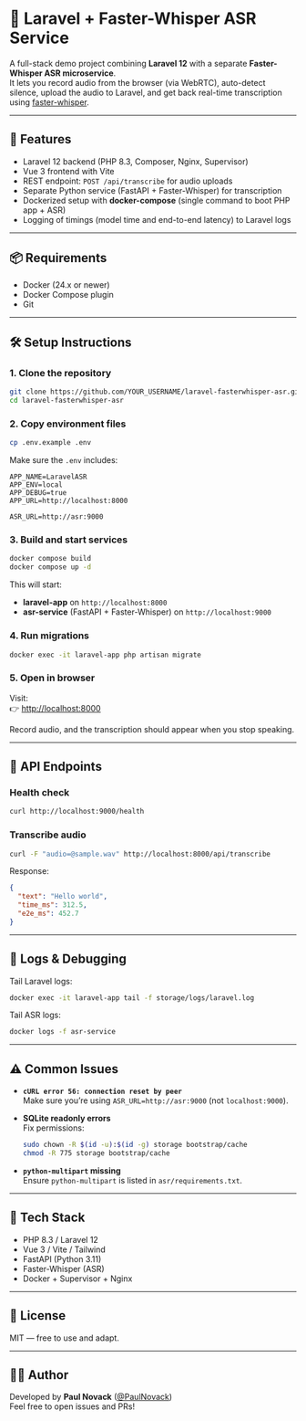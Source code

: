 # 🎤 Laravel + Faster-Whisper ASR Service

A full-stack demo project combining **Laravel 12** with a separate **Faster-Whisper ASR microservice**.  
It lets you record audio from the browser (via WebRTC), auto-detect silence, upload the audio to Laravel, and get back real-time transcription using [faster-whisper](https://github.com/SYSTRAN/faster-whisper).

---

## 🚀 Features
- Laravel 12 backend (PHP 8.3, Composer, Nginx, Supervisor)
- Vue 3 frontend with Vite
- REST endpoint: `POST /api/transcribe` for audio uploads
- Separate Python service (FastAPI + Faster-Whisper) for transcription
- Dockerized setup with **docker-compose** (single command to boot PHP app + ASR)
- Logging of timings (model time and end-to-end latency) to Laravel logs

---

## 📦 Requirements
- Docker (24.x or newer)
- Docker Compose plugin
- Git

---

## 🛠️ Setup Instructions

### 1. Clone the repository
```bash
git clone https://github.com/YOUR_USERNAME/laravel-fasterwhisper-asr.git
cd laravel-fasterwhisper-asr
```

### 2. Copy environment files
```bash
cp .env.example .env
```

Make sure the `.env` includes:

```env
APP_NAME=LaravelASR
APP_ENV=local
APP_DEBUG=true
APP_URL=http://localhost:8000

ASR_URL=http://asr:9000
```

### 3. Build and start services
```bash
docker compose build
docker compose up -d
```

This will start:
- **laravel-app** on `http://localhost:8000`
- **asr-service** (FastAPI + Faster-Whisper) on `http://localhost:9000`

### 4. Run migrations
```bash
docker exec -it laravel-app php artisan migrate
```

### 5. Open in browser
Visit:  
👉 [http://localhost:8000](http://localhost:8000)

Record audio, and the transcription should appear when you stop speaking.

---

## 🔗 API Endpoints

### Health check
```bash
curl http://localhost:9000/health
```

### Transcribe audio
```bash
curl -F "audio=@sample.wav" http://localhost:8000/api/transcribe
```

Response:
```json
{
  "text": "Hello world",
  "time_ms": 312.5,
  "e2e_ms": 452.7
}
```

---

## 📝 Logs & Debugging

Tail Laravel logs:
```bash
docker exec -it laravel-app tail -f storage/logs/laravel.log
```

Tail ASR logs:
```bash
docker logs -f asr-service
```

---

## ⚠️ Common Issues

- **`cURL error 56: connection reset by peer`**  
  Make sure you’re using `ASR_URL=http://asr:9000` (not `localhost:9000`).

- **SQLite readonly errors**  
  Fix permissions:
  ```bash
  sudo chown -R $(id -u):$(id -g) storage bootstrap/cache
  chmod -R 775 storage bootstrap/cache
  ```

- **`python-multipart` missing**  
  Ensure `python-multipart` is listed in `asr/requirements.txt`.

---

## 🧰 Tech Stack
- PHP 8.3 / Laravel 12
- Vue 3 / Vite / Tailwind
- FastAPI (Python 3.11)
- Faster-Whisper (ASR)
- Docker + Supervisor + Nginx

---

## 📜 License
MIT — free to use and adapt.

---

## 👨‍💻 Author
Developed by **Paul Novack** ([@PaulNovack](https://github.com/PaulNovack))  
Feel free to open issues and PRs!
